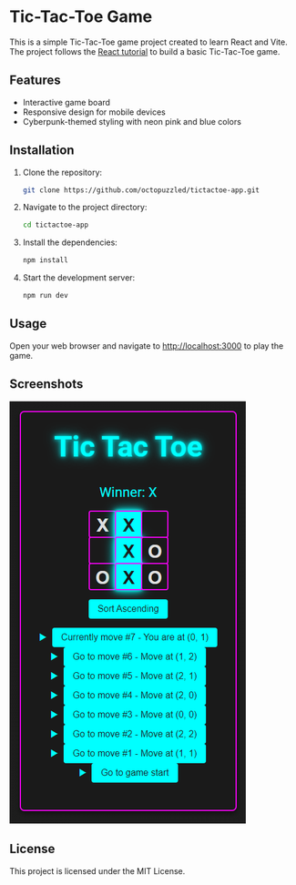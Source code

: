 # Tic-Tac-Toe Game

This is a simple Tic-Tac-Toe game project created to learn React and Vite. The project follows the [React tutorial](https://react.dev/learn/tutorial-tic-tac-toe) to build a basic Tic-Tac-Toe game.

## Features

- Interactive game board
- Responsive design for mobile devices
- Cyberpunk-themed styling with neon pink and blue colors

## Installation

1. Clone the repository:

   ```sh
   git clone https://github.com/octopuzzled/tictactoe-app.git
   ```

2. Navigate to the project directory:

    ```sh
    cd tictactoe-app
    ```

3. Install the dependencies:

    ```sh
    npm install
    ```

4. Start the development server:

    ```sh
    npm run dev
    ```

## Usage

Open your web browser and navigate to [http://localhost:3000](http://localhost:3000) to play the game.

## Screenshots

![Tic-Tac-Toe Game](src/assets/game.png)

## License

This project is licensed under the MIT License.
